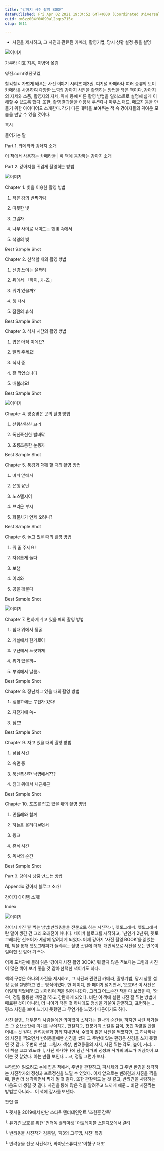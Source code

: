 ```yaml
---
title: "강아지 사진 촬영 BOOK"
datePublished: Fri Apr 02 2021 19:34:52 GMT+0000 (Coordinated Universal Time)
cuid: cm6zz004f00090al2bqxs715x
slug: 1611

---
```



- 사진을 제시하고, 그 사진과 관련된 카메라, 촬영기법, 당시 상황 설정 등을 설명

![이미지](https://cdn.hashnode.com/res/hashnode/image/upload/v1739247398331/38612090-bcf3-46bd-bfbe-2ce5c18e4c3b.jpeg)

가쿠타 미호 지음, 이병억 옮김

영진.com(영진닷컴)

찰칵찰칵 가볍게 배우는 사진 이야기 시리즈 제3권. 디지털 카메라나 여러 종류의 토이 카메라를 사용하여 다양한 느낌의 강아지 사진을 촬영하는 방법을 담은 책이다. 강아지의 자세와 소품, 촬영자의 자세, 위치 등에 따른 촬영 방법을 일러스트로 설명해 쉽게 이해할 수 있도록 했다. 또한, 촬영 결과물을 이용해 쿠션이나 마우스 패드, 메모지 등을 만들기 위한 아이디어도 소개한다. 각기 다른 매력을 보여주는 책 속 강아지들의 귀여운 모습을 만날 수 있을 것이다.

목차

들어가는 말

Part 1. 카메라와 강아지 소개

이 책에서 사용하는 카메라들 | 이 책에 등장하는 강아지 소개

Part 2. 강아지를 귀엽게 촬영하는 방법

![이미지](https://cdn.hashnode.com/res/hashnode/image/upload/v1739247400251/e39666fb-9e41-4bcd-9be6-dc8d54247b9f.jpeg)

Chapter 1. 빛을 이용한 촬영 방법

01. 작은 강의 반짝거림

02. 따뜻한 빛

03. 그림자

04. 나무 사이로 새어드는 햇빛 속에서

05. 석양의 빛

Best Sample Shot

Chapter 2. 산책할 때의 촬영 방법

01. 신경 쓰이는 울타리

02. 뒤에서 「하이, 치-즈」

03. 뭐가 있을까?

04. 맹 대시

05. 잠깐의 휴식

Best Sample Shot

Chapter 3. 식사 시간의 촬영 방법

01. 밥은 아직 이에요?

02. 빨리 주세요!

03. 식사 중

04. 잘 먹었습니다

05. 배불러요!

Best Sample Shot

![이미지](https://cdn.hashnode.com/res/hashnode/image/upload/v1739247402066/05ab40a0-1108-4299-bc83-a2764fbea513.jpeg)

Chapter 4. 앙증맞은 곳의 촬영 방법

01. 살랑살랑한 꼬리

02. 폭신폭신한 발바닥

03. 초롱초롱한 눈동자

Best Sample Shot

Chapter 5. 풍경과 함께 할 때의 촬영 방법

01. 바다 앞에서

02. 은행 융단

03. 노스탤지어

04. 브라운 부시

5. 화물차가 언제 오려나?

Best Sample Shot

Chapter 6. 놀고 있을 때의 촬영 방법

01. 뭐 좀 주세요!

02. 자유롭게 놀다

03. 보챔

04. 이리와

05. 공을 깨물다

Best Sample Shot

![이미지](https://cdn.hashnode.com/res/hashnode/image/upload/v1739247403988/1f7522d0-aa32-4c64-891b-f7e5bb272fce.jpeg)

Chapter 7. 편하게 쉬고 있을 때의 촬영 방법

01. 침대 위에서 뒹굴

02. 거실에서 한가로이

03. 쿠션에서 느긋하게

04. 뭐가 있을까~

05. 부엌에서 날름~

Best Sample Shot

Chapter 8. 장난치고 있을 때의 촬영 방법

01. 냉장고에는 무언가 있다!

02. 자전거에 쏙~

03. 점프!

Best Sample Shot

Chapter 9. 자고 있을 때의 촬영 방법

01. 낮잠 시간

02. 숙면 중

03. 푹신푹신한 낙엽에서???

04. 침대 위에서 새근새근

Best Sample Shot

Chapter 10. 포즈를 잡고 있을 때의 촬영 방법

01. 민들레와 함께

02. 하늘을 올려다보면서

03. 윙크

04. 휴식 시간

05. 독서의 순간

Best Sample Shot

Part 3. 강아지 상품 만드는 방법

Appendix 강아지 블로그 소개!

강아지 아이템 소개!

Index

![이미지](https://cdn.hashnode.com/res/hashnode/image/upload/v1739247405923/5e5cc95e-e146-40ce-a7f8-c6097954d09d.jpeg)

강아지 사진 잘 찍는 방법!반려동물을 전문으로 하는 사진작가, 펫토그래퍼. 펫토그래퍼란 말이 생긴 건 그리 오래전이 아니다. 네이버 블로그를 시작하고, 1년인가 2년 뒤, 펫토그래퍼란 신조어가 세상에 알려지게 되었다. 어제 강아지 ‘사진 촬영 BOOK’을 읽었는데, 책을 통해 펫토그래퍼가 들려주는 촬영 스킬에 더해, 개인적으로 사진을 보는 안목이 길러진 것 같아 기쁘다.

어제 도서관에 들려 읽은 ‘강아지 사진 촬영 BOOK’, 뭐 글자 많은 책보다는 그림과 사진이 많은 책이 보기 좋을 것 같아 선택한 책이기도 하다.

책의 구성은 하나의 사진을 제시하고, 그 사진과 관련된 카메라, 촬영기법, 당시 상황 설정 등을 설명하고 있는 방식이었다. 한 페이지, 한 페이지 넘기면서, ‘오호라! 이 사진은 이렇게 찍었네’라고 뇌아리며 책을 읽어 나갔다. 그리고 어느순간 책을 다 보았을 때, ‘와우!, 정말 훌륭한 책인걸!’하고 감탄하게 되었다. 비단 이 책에 실린 사진 잘 찍는 방법에 매료된 것이 아니라, 더 나아가 작은 것 하나에도 정성을 기울여 관찰하고, 표현하는… 평소 사진을 보며 느끼지 못했던 그 무언가를 느꼈기 때문이기도 하다.

사진 촬영…대부분의 사람들에겐 의미없이 스쳐가는 찰나의 순간들, 하지만 사진 작가들은 그 순간순간에 의미를 부여하고, 관찰하고, 전문가의 스킬을 담아, 멋진 작품을 만들어내는 것 같다. 반려동물과 함께 지내면서, 수없이 많은 사진을 찍었지만, 그 하나하나의 사진을 찍으면서 반려동물에만 신경을 썼지 그 주변에 있는 환경은 신경을 쓰지 못했던 것 같다. 주변의 햇살, 그림자, 색상, 반려동물의 자세, 사진 찍는 각도, 높이, 거리… 이 책을 보고 있노라니, 사진 하나하나에 담긴 작가의 정성과 작가의 의도가 어렴풋이 보이는 것 같았다. 아는 만큼 보인다… 크, 정말 그런가 보다.

부담없이 읽으려고 손에 잡은 책에서, 주변을 관찰하고, 피사체와 그 주변 환경을 생각하는 사진작가의 정성과 프로정신을 느낄 수 있었다. 이제 앞으로는 반려견과 사진을 찍을 때, 한번 더 생각하면서 찍게 될 것 같다. 또한 관찰력도 늘 것 같고, 반려견을 사랑하는 마음도 더 생길 것 같다. 사진을 통해 많은 것을 알려주고 느끼게 해준… 비단 사진찍는 방법뿐 아니라… 이 책에 감사를 보낸다.

관련 글

└ 펫서울 2019에서 만난 스타독 엔터테인먼트 '조현훈 감독'

└ 유기견 보호를 위한 '언더독 플리마켓' 아트레이블 스튜디오에서 열려

└ 반려동물 사진작가 김충일, ‘제3의 그루밍, 사진’ 특강

└ 반려동물 전문 사진작가, 와이낫스튜디오 '이형구 대표'